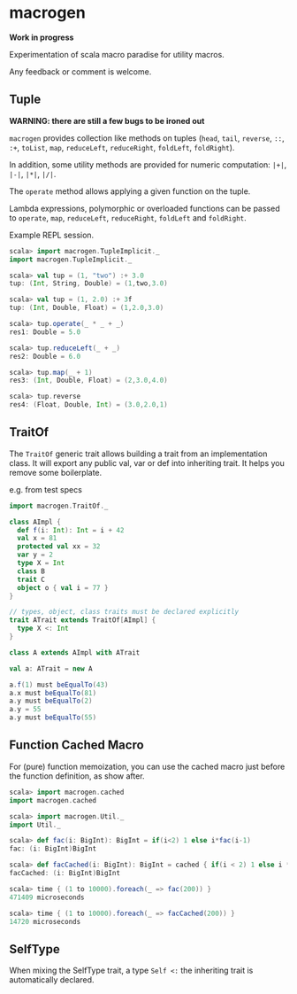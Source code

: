 macrogen
========

**Work in progress**

Experimentation of scala macro paradise for utility macros.

Any feedback or comment is welcome.

Tuple
-----

**WARNING: there are still a few bugs to be ironed out**

`macrogen` provides collection like methods on tuples (`head`, `tail`, `reverse`, `::`, `:+`, `toList`, `map`, `reduceLeft`, `reduceRight`, `foldLeft`, `foldRight`).

In addition, some utility methods are provided for numeric computation: `|+|`, `|-|`, `|*|`, `|/|`.

The `operate` method allows applying a given function on the tuple.

Lambda expressions, polymorphic or overloaded functions can be passed to `operate`, `map`, `reduceLeft`, `reduceRight`, `foldLeft` and `foldRight`.

Example REPL session.

```scala
scala> import macrogen.TupleImplicit._
import macrogen.TupleImplicit._

scala> val tup = (1, "two") :+ 3.0
tup: (Int, String, Double) = (1,two,3.0)

scala> val tup = (1, 2.0) :+ 3f
tup: (Int, Double, Float) = (1,2.0,3.0)

scala> tup.operate(_ * _ + _)
res1: Double = 5.0

scala> tup.reduceLeft(_ + _)
res2: Double = 6.0

scala> tup.map(_ + 1)
res3: (Int, Double, Float) = (2,3.0,4.0)

scala> tup.reverse
res4: (Float, Double, Int) = (3.0,2.0,1)
```

TraitOf
-------

The `TraitOf` generic trait allows building a trait from an implementation class. It will export any public val, var or def into inheriting trait. It helps you remove some boilerplate.

e.g. from test specs
```scala
import macrogen.TraitOf._

class AImpl {
  def f(i: Int): Int = i + 42
  val x = 81
  protected val xx = 32
  var y = 2
  type X = Int
  class B
  trait C
  object o { val i = 77 }
}

// types, object, class traits must be declared explicitly
trait ATrait extends TraitOf[AImpl] {
  type X <: Int
}

class A extends AImpl with ATrait

val a: ATrait = new A

a.f(1) must beEqualTo(43)
a.x must beEqualTo(81)
a.y must beEqualTo(2)
a.y = 55
a.y must beEqualTo(55)
```

Function Cached Macro
---------------------

For (pure) function memoization, you can use the cached macro just before the function definition, as
show after.

```scala
scala> import macrogen.cached
import macrogen.cached

scala> import macrogen.Util._
import Util._

scala> def fac(i: BigInt): BigInt = if(i<2) 1 else i*fac(i-1)
fac: (i: BigInt)BigInt

scala> def facCached(i: BigInt): BigInt = cached { if(i < 2) 1 else i * facCached(i - 1) }
facCached: (i: BigInt)BigInt

scala> time { (1 to 10000).foreach(_ => fac(200)) }
471409 microseconds

scala> time { (1 to 10000).foreach(_ => facCached(200)) }
14720 microseconds
```


SelfType
--------

When mixing the SelfType trait, a type `Self <:` the inheriting trait is automatically declared.  


